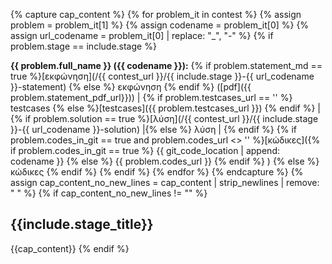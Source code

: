 {% capture cap_content %}
{% for problem_it in contest %}
  {% assign problem = problem_it[1] %}
  {% assign codename = problem_it[0] %}
  {% assign url_codename = problem_it[0] | replace: "_", "-" %}
  {% if problem.stage == include.stage %}

**{{ problem.full_name }} ({{ codename }}):**
{% if problem.statement_md == true %}[εκφώνηση](/{{ contest_url }}/{{ include.stage }}-{{ url_codename }}-statement) {% else %} εκφώνηση {% endif %}
([pdf]({{ problem.statement_pdf_url}})) \|
{% if problem.testcases_url == '' %} testcases {% else %}[testcases]({{ problem.testcases_url }}) {% endif %} \|
{% if problem.solution == true %}[λύση](/{{ contest_url }}/{{ include.stage }}-{{ url_codename }}-solution) \|{% else %} λύση \| {% endif %}
{% if problem.codes_in_git == true and problem.codes_url <> '' %}[κώδικες]({% if problem.codes_in_git == true %} {{ git_code_location | append: codename }} {% else %} {{ problem.codes_url }} {% endif %} ) {% else %} κώδικες {% endif %}
  {% endif %}
{% endfor %}
{% endcapture %}
{% assign cap_content_no_new_lines = cap_content | strip_newlines | remove: " " %}
{% if cap_content_no_new_lines != "" %}
## {{include.stage_title}}
{{cap_content}}
{% endif %}